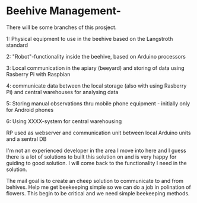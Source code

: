 # Beehive Management-

There will be some branches of this prosject.

1: Physical equipment to use in the beehive based on the Langstroth standard

2: "Robot"-functionality inside the beehive, based on Arduino processors

3: Local communication in the apiary (beeyard) and storing of data using Rasberry Pi with Raspbian

4: communicate data between the local storage (also with using Rasberry Pi) and central warehouses for analysing data

5: Storing manual observations thru mobile phone equipment - initially only for Android phones

6: Using XXXX-system for central warehousing



RP used as webserver and communication unit between local Arduino units and a sentral DB

I'm not an experienced developer in the area I move into here and I guess there is a lot of solutions to built this solution on and is very happy for guiding to good solution.  I will come back to the functionality I need in the solution.

The mail goal is to create an cheep solution to communicate to and from behives.  Help me get beekeeping simple so we can do a job in polination of flowers.  This begin to be critical and we need simple beekeeping methods.
